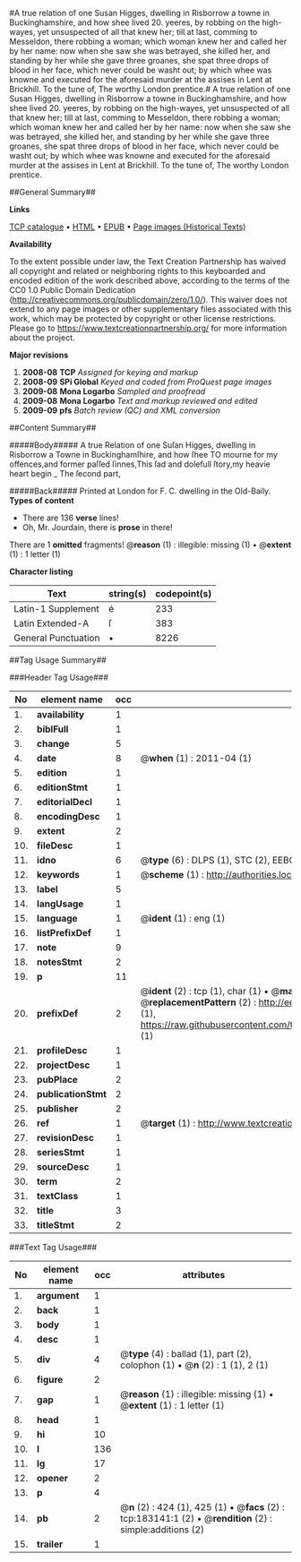 #A true relation of one Susan Higges, dwelling in Risborrow a towne in Buckinghamshire, and how shee lived 20. yeeres, by robbing on the high-wayes, yet unsuspected of all that knew her; till at last, comming to Messeldon, there robbing a woman; which woman knew her and called her by her name: now when she saw she was betrayed, she killed her, and standing by her while she gave three groanes, she spat three drops of blood in her face, which never could be washt out; by which whee was knowne and executed for the aforesaid murder at the assises in Lent at Brickhill. To the tune of, The worthy London prentice.#
A true relation of one Susan Higges, dwelling in Risborrow a towne in Buckinghamshire, and how shee lived 20. yeeres, by robbing on the high-wayes, yet unsuspected of all that knew her; till at last, comming to Messeldon, there robbing a woman; which woman knew her and called her by her name: now when she saw she was betrayed, she killed her, and standing by her while she gave three groanes, she spat three drops of blood in her face, which never could be washt out; by which whee was knowne and executed for the aforesaid murder at the assises in Lent at Brickhill. To the tune of, The worthy London prentice.

##General Summary##

**Links**

[TCP catalogue](http://www.ota.ox.ac.uk/tcp/)  • 
[HTML](http://tei.it.ox.ac.uk/tcp/Texts-HTML/free/B00/B00170.html)  • 
[EPUB](http://tei.it.ox.ac.uk/tcp/Texts-EPUB/free/B00/B00170.epub) • 
[Page images (Historical Texts)](https://historicaltexts.jisc.ac.uk/eebo-99891916e)

**Availability**

To the extent possible under law, the Text Creation Partnership has waived all copyright and related or neighboring rights to this keyboarded and encoded edition of the work described above, according to the terms of the CC0 1.0 Public Domain Dedication (http://creativecommons.org/publicdomain/zero/1.0/). This waiver does not extend to any page images or other supplementary files associated with this work, which may be protected by copyright or other license restrictions. Please go to https://www.textcreationpartnership.org/ for more information about the project.

**Major revisions**

1. __2008-08__ __TCP__ *Assigned for keying and markup*
1. __2008-09__ __SPi Global__ *Keyed and coded from ProQuest page images*
1. __2009-08__ __Mona Logarbo__ *Sampled and proofread*
1. __2009-08__ __Mona Logarbo__ *Text and markup reviewed and edited*
1. __2009-09__ __pfs__ *Batch review (QC) and XML conversion*

##Content Summary##

#####Body#####
A true Relation of one Suſan Higges, dwelling in Risborrow a Towne in Buckinghamſhire, and how ſhee TO mourne for my offences,and former paſſed ſinnes,This ſad and dolefull ſtory,my heavie heart begin
    _ The ſecond part,

#####Back#####
Printed at London for F. C. dwelling in the Old-Baily.
**Types of content**

  * There are 136 **verse** lines!
  * Oh, Mr. Jourdain, there is **prose** in there!

There are 1 **omitted** fragments! 
 @__reason__ (1) : illegible: missing (1)  •  @__extent__ (1) : 1 letter (1)

**Character listing**


|Text|string(s)|codepoint(s)|
|---|---|---|
|Latin-1 Supplement|é|233|
|Latin Extended-A|ſ|383|
|General Punctuation|•|8226|

##Tag Usage Summary##

###Header Tag Usage###

|No|element name|occ|attributes|
|---|---|---|---|
|1.|__availability__|1||
|2.|__biblFull__|1||
|3.|__change__|5||
|4.|__date__|8| @__when__ (1) : 2011-04 (1)|
|5.|__edition__|1||
|6.|__editionStmt__|1||
|7.|__editorialDecl__|1||
|8.|__encodingDesc__|1||
|9.|__extent__|2||
|10.|__fileDesc__|1||
|11.|__idno__|6| @__type__ (6) : DLPS (1), STC (2), EEBO-CITATION (1), PROQUEST (1), VID (1)|
|12.|__keywords__|1| @__scheme__ (1) : http://authorities.loc.gov/ (1)|
|13.|__label__|5||
|14.|__langUsage__|1||
|15.|__language__|1| @__ident__ (1) : eng (1)|
|16.|__listPrefixDef__|1||
|17.|__note__|9||
|18.|__notesStmt__|2||
|19.|__p__|11||
|20.|__prefixDef__|2| @__ident__ (2) : tcp (1), char (1)  •  @__matchPattern__ (2) : ([0-9\-]+):([0-9IVX]+) (1), (.+) (1)  •  @__replacementPattern__ (2) : http://eebo.chadwyck.com/downloadtiff?vid=$1&page=$2 (1), https://raw.githubusercontent.com/textcreationpartnership/Texts/master/tcpchars.xml#$1 (1)|
|21.|__profileDesc__|1||
|22.|__projectDesc__|1||
|23.|__pubPlace__|2||
|24.|__publicationStmt__|2||
|25.|__publisher__|2||
|26.|__ref__|1| @__target__ (1) : http://www.textcreationpartnership.org/docs/. (1)|
|27.|__revisionDesc__|1||
|28.|__seriesStmt__|1||
|29.|__sourceDesc__|1||
|30.|__term__|2||
|31.|__textClass__|1||
|32.|__title__|3||
|33.|__titleStmt__|2||


###Text Tag Usage###

|No|element name|occ|attributes|
|---|---|---|---|
|1.|__argument__|1||
|2.|__back__|1||
|3.|__body__|1||
|4.|__desc__|1||
|5.|__div__|4| @__type__ (4) : ballad (1), part (2), colophon (1)  •  @__n__ (2) : 1 (1), 2 (1)|
|6.|__figure__|2||
|7.|__gap__|1| @__reason__ (1) : illegible: missing (1)  •  @__extent__ (1) : 1 letter (1)|
|8.|__head__|1||
|9.|__hi__|10||
|10.|__l__|136||
|11.|__lg__|17||
|12.|__opener__|2||
|13.|__p__|4||
|14.|__pb__|2| @__n__ (2) : 424 (1), 425 (1)  •  @__facs__ (2) : tcp:183141:1 (2)  •  @__rendition__ (2) : simple:additions (2)|
|15.|__trailer__|1||
